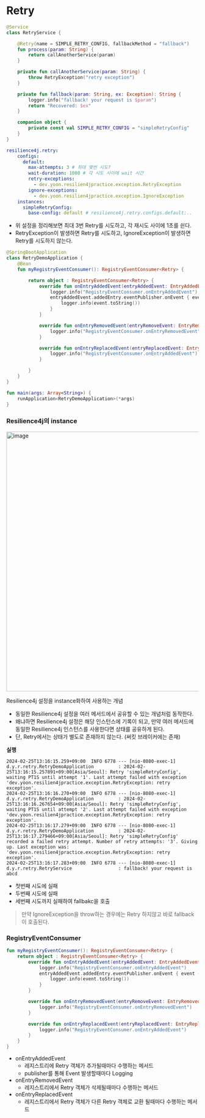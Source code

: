 # Retry

```kotlin
@Service
class RetryService {

    @Retry(name = SIMPLE_RETRY_CONFIG, fallbackMethod = "fallback")
    fun process(param: String) {
        return callAnotherService(param)
    }

    private fun callAnotherService(param: String) {
        throw RetryException("retry exception")
    }

    private fun fallback(param: String, ex: Exception): String {
        logger.info("fallback! your request is $param")
        return "Recovered: $ex"
    }

    companion object {
        private const val SIMPLE_RETRY_CONFIG = "simpleRetryConfig"
    }
}
```

```yaml
resilience4j.retry:
    configs:
      default:
        max-attempts: 3 # 최대 몇번 시도?
        wait-duration: 1000 # 각 시도 사이에 wait 시간
        retry-exceptions:
          - dev.yoon.resilien4jpractice.exception.RetryException
        ignore-exceptions:
          - dev.yoon.resilien4jpractice.exception.IgnoreException
    instances:
      simpleRetryConfig:
        base-config: default # resilience4j.retry.configs.default:..
```
- 위 설정을 정리해보면 최대 3번 Retry를 시도하고, 각 재시도 사이에 1초를 쉰다.
- RetryException이 발생하면 Retry를 시도하고, IgnoreException이 발생하면 Retry를 시도하지 않는다.

```kotlin
@SpringBootApplication
class RetryDemoApplication {
    @Bean
    fun myRegistryEventConsumer(): RegistryEventConsumer<Retry> {

        return object : RegistryEventConsumer<Retry> {
            override fun onEntryAddedEvent(entryAddedEvent: EntryAddedEvent<Retry>) {
                logger.info("RegistryEventConsumer.onEntryAddedEvent")
                entryAddedEvent.addedEntry.eventPublisher.onEvent { event ->
                    logger.info(event.toString())
                }
            }

            override fun onEntryRemovedEvent(entryRemoveEvent: EntryRemovedEvent<Retry>) {
                logger.info("RegistryEventConsumer.onEntryRemovedEvent")
            }

            override fun onEntryReplacedEvent(entryReplacedEvent: EntryReplacedEvent<Retry>) {
                logger.info("RegistryEventConsumer.onEntryAddedEvent")
            }

        }
    }
}

fun main(args: Array<String>) {
    runApplication<RetryDemoApplication>(*args)
}
```

### Resilience4j의 instance

<img width="679" alt="image" src="https://github.com/dynamic-workspace/playground/assets/83503188/5ba140c0-f6f2-48a8-bba9-cb551f6792aa">

Resilience4j 설정을 instance화하여 사용하는 개념
- 동일한 Resilience4j 설정을 여러 메서드에서 공유할 수 있는 개념처럼 동작한다.
- 왜냐하면 Resilience4j 설정은 해당 인스턴스에 기록이 되고, 만약 여러 메서드에 동일한 Resilience4j 인스턴스를 사용한다면 상태를 공유하게 된다.
- 단, Retry에서는 상태가 별도로 존재하지 않는다. (써킷 브레이커에는 존재)


**실행**

```text
2024-02-25T13:16:15.259+09:00  INFO 6778 --- [nio-8080-exec-1] d.y.r.retry.RetryDemoApplication         : 2024-02-25T13:16:15.257891+09:00[Asia/Seoul]: Retry 'simpleRetryConfig', waiting PT1S until attempt '1'. Last attempt failed with exception 'dev.yoon.resilien4jpractice.exception.RetryException: retry exception'.
2024-02-25T13:16:16.270+09:00  INFO 6778 --- [nio-8080-exec-1] d.y.r.retry.RetryDemoApplication         : 2024-02-25T13:16:16.267654+09:00[Asia/Seoul]: Retry 'simpleRetryConfig', waiting PT1S until attempt '2'. Last attempt failed with exception 'dev.yoon.resilien4jpractice.exception.RetryException: retry exception'.
2024-02-25T13:16:17.279+09:00  INFO 6778 --- [nio-8080-exec-1] d.y.r.retry.RetryDemoApplication         : 2024-02-25T13:16:17.279466+09:00[Asia/Seoul]: Retry 'simpleRetryConfig' recorded a failed retry attempt. Number of retry attempts: '3'. Giving up. Last exception was: 'dev.yoon.resilien4jpractice.exception.RetryException: retry exception'.
2024-02-25T13:16:17.283+09:00  INFO 6778 --- [nio-8080-exec-1] d.y.r.retry.RetryService                 : fallback! your request is abcd
```
- 첫번째 시도에 실패
- 두번째 시도에 실패
- 세번째 시도까지 실패하여 fallbakc을 호출

> 만약 IgnoreException을 throw하는 경우에는 Retry 하지않고 바로 fallback이 호출된다. 

### RegistryEventConsumer

```kotlin
fun myRegistryEventConsumer(): RegistryEventConsumer<Retry> {
    return object : RegistryEventConsumer<Retry> {
        override fun onEntryAddedEvent(entryAddedEvent: EntryAddedEvent<Retry>) {
            logger.info("RegistryEventConsumer.onEntryAddedEvent")
            entryAddedEvent.addedEntry.eventPublisher.onEvent { event ->
                logger.info(event.toString())
            }
        }

        override fun onEntryRemovedEvent(entryRemoveEvent: EntryRemovedEvent<Retry>) {
            logger.info("RegistryEventConsumer.onEntryRemovedEvent")
        }

        override fun onEntryReplacedEvent(entryReplacedEvent: EntryReplacedEvent<Retry>) {
            logger.info("RegistryEventConsumer.onEntryAddedEvent")
        }
    }
}
```

- onEntryAddedEvent
  - 레지스트리에 Retry 객체가 추가될때마다 수행하는 메서드 
  - publisher를 통해 Event 발생할때마다 Logging
- onEntryRemovedEvent
  - 레지스트리에서 Retry 객체가 삭제될때마다 수행하는 메서드
- onEntryReplacedEvent
  - 레지스트리에서 Retry 객체가 다른 Retry 객체로 교환 될때마다 수행하는 메서드

